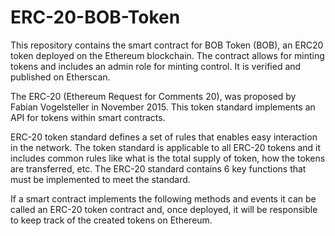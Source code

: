 # ERC-20-BOB-Token

This repository contains the smart contract for BOB Token (BOB), an ERC20 token deployed on the Ethereum blockchain. The contract allows for minting tokens and includes an admin role for minting control. It is verified and published on Etherscan.

The ERC-20 (Ethereum Request for Comments 20), was proposed by Fabian Vogelsteller in November 2015. This token standard implements an API for tokens within smart contracts.

ERC-20 token standard defines a set of rules that enables easy interaction in the network. The token standard is applicable to all ERC-20 tokens and it includes common rules like what is the total supply of token, how the tokens are transferred, etc. The ERC-20 standard contains 6 key functions that must be implemented to meet the standard.

If a smart contract implements the following methods and events it can be called an ERC-20 token contract and, once deployed, it will be responsible to keep track of the created tokens on Ethereum.



